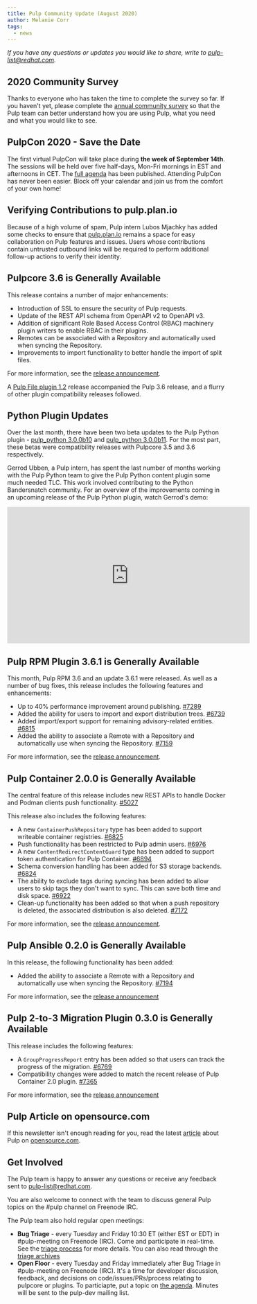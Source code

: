 ```yaml
---
title: Pulp Community Update (August 2020)
author: Melanie Corr
tags:
  - news
---
```


_If you have any questions or updates you would like to share, write to pulp-list@redhat.com._

## 2020 Community Survey

Thanks to everyone who has taken the time to complete the survey so far. If you haven't yet, please complete the [annual community survey](https://forms.gle/2Q3Ta2n1AKAHiev9A) so that the Pulp team can better understand how you are using Pulp, what you need and what you would like to see.

## PulpCon 2020 - Save the Date

The first virtual PulpCon will take place during **the week of September 14th**. The sessions will be held over five half-days, Mon-Fri mornings in EST and afternoons in CET. The [full agenda](https://hackmd.io/@pulp/pulpcon2020_schedule) has been published. Attending PulpCon has never been easier. Block off your calendar and join us from the comfort of your own home!  

## Verifying Contributions to pulp.plan.io

Because of a high volume of spam, Pulp intern Lubos Mjachky has added some checks to ensure that [pulp.plan.io](pulp.plan.io) remains a space for easy collaboration on Pulp features and issues. Users whose contributions contain untrusted outbound links will be required to perform additional follow-up actions to verify their identity.

## Pulpcore 3.6 is Generally Available

This release contains a number of major enhancements:

* Introduction of SSL to ensure the security of Pulp requests.
* Update of the REST API schema from OpenAPI v2 to OpenAPI v3.
* Addition of significant Role Based Access Control (RBAC) machinery plugin writers to enable RBAC in their plugins.  
* Remotes can be associated with a Repository and automatically used when syncing the Repository.
* Improvements to import functionality to better handle the import of split files.

For more information, see the [release announcement](https://pulpproject.org/2020/08/13/pulp-3.6-is-generally-available/).

A [Pulp File plugin 1.2](https://pulp-file.readthedocs.io/en/latest/changes.html#id1) release accompanied the Pulp 3.6 release, and a flurry of other plugin compatibility releases followed.

## Python Plugin Updates

Over the last month, there have been two beta updates to the Pulp Python plugin - [pulp_python 3.0.0b10](https://pulpproject.org/2020/08/06/pulp-python-3.0.0b10-is-generally-available/) and [pulp_python 3.0.0b11](https://www.redhat.com/archives/pulp-list/2020-August/msg00018.html). For the most part, these betas were compatibility releases with Pulpcore 3.5 and 3.6 respectively.

Gerrod Ubben, a Pulp intern, has spent the last number of months working with the Pulp Python team to give the Pulp Python content plugin some much needed TLC. This work involved contributing to the Python Bandersnatch community. For an overview of the improvements coming in an upcoming release of the Pulp Python plugin, watch Gerrod's demo:

<iframe width="560" height="315" src="https://www.youtube.com/embed/dEgyufQLuFA" frameborder="0" allow="accelerometer; autoplay; encrypted-media; gyroscope; picture-in-picture" allowfullscreen></iframe>

## Pulp RPM Plugin 3.6.1 is Generally Available

This month, Pulp RPM 3.6 and an update 3.6.1 were released. As well as a number of bug fixes, this release includes the following features and enhancements:

* Up to 40% performance improvement around publishing. [#7289](https://pulp.plan.io/issues/7289)
* Added the ability for users to import and export distribution trees. [#6739](https://pulp.plan.io/issues/6739)
* Added import/export support for remaining advisory-related entities. [#6815](https://pulp.plan.io/issues/6815)
* Added the ability to associate a Remote with a Repository and automatically use when syncing the Repository. [#7159](https://pulp.plan.io/issues/7159)

For more information, see the [release announcement](https://www.mail-archive.com/pulp-list@redhat.com/msg05865.html).

## Pulp Container 2.0.0 is Generally Available

The central feature of this release includes new REST APIs to handle Docker and Podman clients push functionality. [#5027](https://pulp.plan.io/issues/5027)

This release also includes the following features:

* A new `ContainerPushRepository` type has been added to support writeable container registries. [#6825](https://pulp.plan.io/issues/6825)
* Push functionality has been restricted to Pulp admin users. [#6976](https://pulp.plan.io/issues/6976)
* A new `ContentRedirectContentGuard` type has been added to support token authentication for Pulp Container. [#6894](https://pulp.plan.io/issues/6894)
* Schema conversion handling has been added for S3 storage backends. [#6824](https://pulp.plan.io/issues/6824)
* The ability to exclude tags during syncing has been added to allow users to skip tags they don't want to sync. This can save both time and disk space. [#6922](https://pulp.plan.io/issues/6922)
* Clean-up functionality has been added so that when a push repository is deleted, the associated distribution is also deleted. [#7172](https://pulp.plan.io/issues/7172)

For more information, see the [release announcement](https://pulpproject.org/2020/08/18/pulp-container-2.0-is-generally-available/).

## Pulp Ansible 0.2.0 is Generally Available

In this release, the following functionality has been added:

* Added the ability to associate a Remote with a Repository and automatically use when syncing the Repository. [#7194](https://pulp.plan.io/issues/7194)

For more information, see the [release announcement](https://pulpproject.org/2020/08/19/pulp-ansible-0.2.0-is-generally-available/)


## Pulp 2-to-3 Migration Plugin 0.3.0 is Generally Available

This release includes the following features:

* A `GroupProgressReport` entry has been added so that users can track the progress of the migration. [#6769](https://pulp.plan.io/issues/6769)
* Compatibility changes were added to match the recent release of Pulp Container 2.0 plugin. [#7365](https://pulp.plan.io/issues/7365)

For more information, see the [release announcement](https://pulpproject.org/2020/08/26/pulp-2-to-3-migration-0.3.0-is-available/)

## Pulp Article on opensource.com

If this newsletter isn't enough reading for you, read the latest [article](https://opensource.com/article/20/8/manage-repositories-pulp) about Pulp on [opensource.com](www.opensource.com).

## Get Involved

The Pulp team is happy to answer any questions or receive any feedback sent to pulp-list@redhat.com.

You are also welcome to connect with the team to discuss general Pulp topics on the #pulp channel on Freenode IRC.

The Pulp team also hold regular open meetings:

* **Bug Triage** - every Tuesday and Friday 10:30 ET (either EST or EDT) in #pulp-meeting on Freenode (IRC). Come and
participate in real-time. See the [triage process](https://docs.pulpproject.org/bugs-features.html#triage) for
more details. You can also read through the [triage archives](https://logs.pulpproject.org/pulp-meeting/)
* **Open Floor** - every Tuesday and Friday immediately after Bug Triage in #pulp-meeting on Freenode
(IRC). It's a time for developer discussion, feedback, and decisions on code/issues/PRs/process
relating to pulpcore or plugins. To particiapte, put a topic on
[the agenda](https://hackmd.io/@pulp/triage/edit). Minutes will be sent to the pulp-dev mailing
list.
